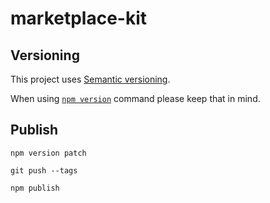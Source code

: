 # marketplace-kit


## Versioning

This project uses [Semantic versioning](https://semver.org/).

When using [`npm version`](https://docs.npmjs.com/cli/version) command please keep that in mind.

## Publish

    npm version patch
    
    git push --tags
       
    npm publish
